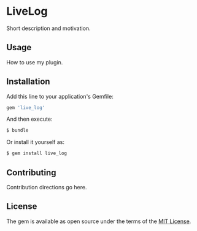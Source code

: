 # LiveLog
Short description and motivation.

## Usage
How to use my plugin.

## Installation
Add this line to your application's Gemfile:

```ruby
gem 'live_log'
```

And then execute:
```bash
$ bundle
```

Or install it yourself as:
```bash
$ gem install live_log
```

## Contributing
Contribution directions go here.

## License
The gem is available as open source under the terms of the [MIT License](https://opensource.org/licenses/MIT).
